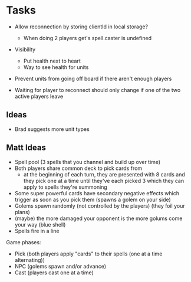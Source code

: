 # Tasks

- Allow reconnection by storing clientId in local storage?
  - When doing 2 players get's spell.caster is undefined
- Visibility

  - Put health next to heart
  - Way to see health for units

- Prevent units from going off board if there aren't enough players
- Waiting for player to reconnect should only change if one of the two active players leave

## Ideas

- Brad suggests more unit types

## Matt Ideas

- Spell pool (3 spells that you channel and build up over time)
- Both players share common deck to pick cards from
  - at the beginning of each turn, they are presented with 8 cards and they pick one at a time until they've each picked 3 which they can apply to spells they're summoning
- Some super powerful cards have secondary negative effects which trigger as soon as you pick them (spawns a golem on your side)
- Golems spawn randomly (not controlled by the players) (they foil your plans)
- (maybe) the more damaged your opponent is the more golums come your way (blue shell)
- Spells fire in a line

Game phases:

- Pick (both players apply "cards" to their spells (one at a time alternating))
- NPC (golems spawn and/or advance)
- Cast (players cast one at a time)
